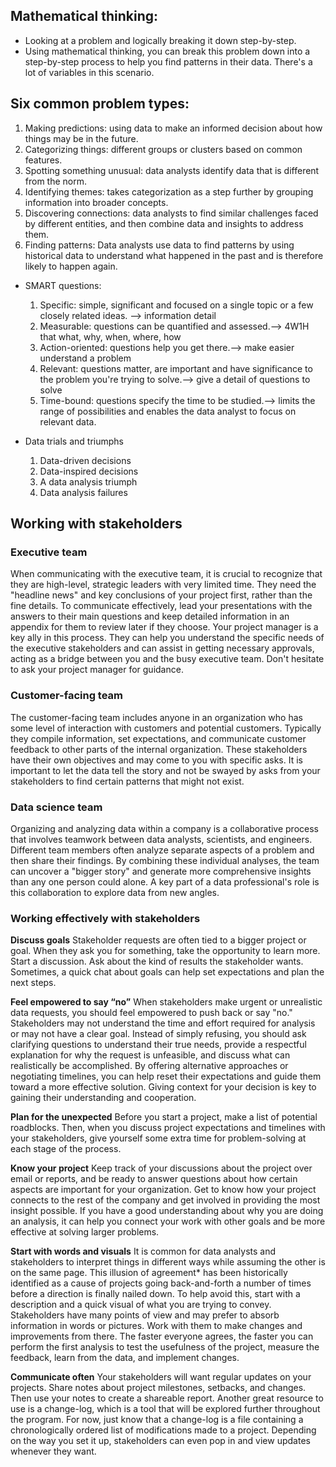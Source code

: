 ## Mathematical thinking:   
- Looking at a problem and logically breaking it down step-by-step.  
- Using mathematical thinking, you can break this problem down into a step-by-step process to help you find patterns in their data. There's a lot of variables in this scenario.    

## Six common problem types:  
1. Making predictions: using data to make an informed decision about how things may be in the future.   
2. Categorizing things: different groups or clusters based on common features.   
3. Spotting something unusual: data analysts identify data that is different from the norm.   
4. Identifying themes: takes categorization as a step further by grouping information into broader concepts.  
5. Discovering connections: data analysts to find similar challenges faced by different entities, and then combine data and insights to address them.   
6. Finding patterns: Data analysts use data to find patterns by using historical data to understand what happened in the past and is therefore likely to happen again.   
        
- SMART questions:
    1. Specific: simple, significant and focused on a single topic or a few closely related ideas. --> information detail   
    2. Measurable: questions can be quantified and assessed.--> 4W1H that what, why, when, where, how  
    3. Action-oriented: questions help you get there.--> make easier understand a problem  
    4. Relevant: questions matter, are important and have significance to the problem you're trying to solve.--> give a detail of questions to solve   
    5. Time-bound: questions specify the time to be studied.--> limits the range of possibilities and enables the data analyst to focus on relevant data.  


- Data trials and triumphs  
    1. Data-driven decisions  
    2. Data-inspired decisions  
    3. A data analysis triumph  
    4. Data analysis failures    


## Working with stakeholders   

### Executive team   
When communicating with the executive team, it is crucial to recognize that they are high-level, strategic leaders with very limited time. They need the "headline news" and key conclusions of your project first, rather than the fine details. To communicate effectively, lead your presentations with the answers to their main questions and keep detailed information in an appendix for them to review later if they choose. Your project manager is a key ally in this process. They can help you understand the specific needs of the executive stakeholders and can assist in getting necessary approvals, acting as a bridge between you and the busy executive team. Don't hesitate to ask your project manager for guidance.   

### Customer-facing team   
The customer-facing team includes anyone in an organization who has some level of interaction with customers and potential customers. Typically they compile information, set expectations, and communicate customer feedback to other parts of the internal organization. These stakeholders have their own objectives and may come to you with specific asks. It is important to let the data tell the story and not be swayed by asks from your stakeholders to find certain patterns that might not exist.   

### Data science team   
Organizing and analyzing data within a company is a collaborative process that involves teamwork between data analysts, scientists, and engineers. Different team members often analyze separate aspects of a problem and then share their findings. By combining these individual analyses, the team can uncover a "bigger story" and generate more comprehensive insights than any one person could alone. A key part of a data professional's role is this collaboration to explore data from new angles.   

### Working effectively with stakeholders   
**Discuss goals** Stakeholder requests are often tied to a bigger project or goal. When they ask you for something, take the opportunity to learn more. Start a discussion. Ask about the kind of results the stakeholder wants. Sometimes, a quick chat about goals can help set expectations and plan the next steps.

**Feel empowered to say “no”** When stakeholders make urgent or unrealistic data requests, you should feel empowered to push back or say "no." Stakeholders may not understand the time and effort required for analysis or may not have a clear goal. Instead of simply refusing, you should ask clarifying questions to understand their true needs, provide a respectful explanation for why the request is unfeasible, and discuss what can realistically be accomplished. By offering alternative approaches or negotiating timelines, you can help reset their expectations and guide them toward a more effective solution. Giving context for your decision is key to gaining their understanding and cooperation.   

**Plan for the unexpected** Before you start a project, make a list of potential roadblocks. Then, when you discuss project expectations and timelines with your stakeholders, give yourself some extra time for problem-solving at each stage of the process.

**Know your project** Keep track of your discussions about the project over email or reports, and be ready to answer questions about how certain aspects are important for your organization. Get to know how your project connects to the rest of the company and get involved in providing the most insight possible. If you have a good understanding about why you are doing an analysis, it can help you connect your work with other goals and be more effective at solving larger problems. 

**Start with words and visuals** It is common for data analysts and stakeholders to interpret things in different ways while assuming the other is on the same page. This illusion of agreement* has been historically identified as a cause of projects going back-and-forth a number of times before a direction is finally nailed down. To help avoid this, start with a description and a quick visual of what you are trying to convey. Stakeholders have many points of view and may prefer to absorb information in words or pictures. Work with them to make changes and improvements from there. The faster everyone agrees, the faster you can perform the first analysis to test the usefulness of the project, measure the feedback, learn from the data, and implement changes.

**Communicate often** Your stakeholders will want regular updates on your projects. Share notes about project milestones, setbacks, and changes. Then use your notes to create a shareable report. Another great resource to use is a change-log, which is a tool that will be explored further throughout the program. For now, just know that a change-log is a file containing a chronologically ordered list of modifications made to a project. Depending on the way you set it up, stakeholders can even pop in and view updates whenever they want.   

